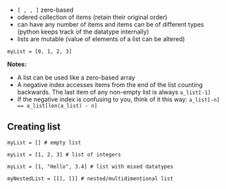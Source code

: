 * `[ , , ]` zero-based
* odered collection of items (retain their original order)
* can have any number of items and items can be of different types (python keeps track of the datatype internally)
* lists are mutable (value of elements of a list can be altered)
```
myList = [0, 1, 2, 3]
```

**Notes:**    
* A list can be used like a zero-based array
* A negative index accesses items from the end of the list counting backwards. The last item of any non-empty list is always `a_list[-1]`
* If the negative index is confusing to you, think of it this way: `a_list[-n] == a_list[len(a_list) - n]`

## Creating list
```
myList = [] # empty list

myList = [1, 2, 3] # list of integers

myList = [1, "Hello", 3.4] # list with mixed datatypes

myNestedList = [[], []] # nested/multidimentional list
```
